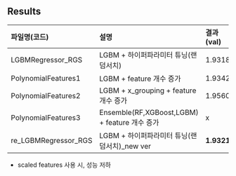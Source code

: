 ## Results

| 파일명(코드) | 설명 | 결과(val) | 결과(private) |
|:----------|:----------|:----------|:----------:|
| LGBMRegressor_RGS | LGBM + 하이퍼파라미터 튜닝(랜덤서치) | 1.9318 | 1.9436 | 
| PolynomialFeatures1 | LGBM + feature 개수 증가 | 1.9342 | x |
| PolynomialFeatures2 | LGBM + x_grouping + feature 개수 증가 | 1.9560 | x |
| PolynomialFeatures3 | Ensemble(RF,XGBoost,LGBM) + feature 개수 증가 | x | **1.9389** |
| re_LGBMRegressor_RGS | LGBM + 하이퍼파라미터 튜닝(랜덤서치)_new ver | **1.9321** | x |

* scaled features 사용 시, 성능 저하
